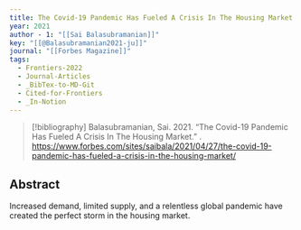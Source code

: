 ```yaml
---
title: The Covid-19 Pandemic Has Fueled A Crisis In The Housing Market
year: 2021
author - 1: "[[Sai Balasubramanian]]"
key: "[[@Balasubramanian2021-ju]]"
journal: "[[Forbes Magazine]]"
tags:
  - Frontiers-2022
  - Journal-Articles
  - _BibTex-to-MD-Git
  - Cited-for-Frontiers
  - _In-Notion
---
```


> [!bibliography]
> Balasubramanian, Sai. 2021. “The Covid-19 Pandemic Has Fueled A Crisis In The Housing Market.” . https://www.forbes.com/sites/saibala/2021/04/27/the-covid-19-pandemic-has-fueled-a-crisis-in-the-housing-market/

## Abstract
Increased demand, limited supply, and a relentless global pandemic have created the perfect storm in the housing market.